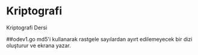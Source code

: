 # Kriptografi
Kriptografi Dersi

##odev1.go
md5'i kullanarak rastgele sayılardan ayırt edilemeyecek bir dizi oluşturur ve ekrana yazar.

